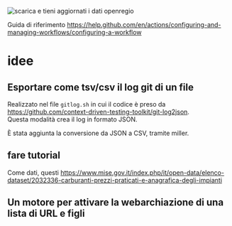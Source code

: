 ![scarica e tieni aggiornati i dati openregio](https://github.com/aborruso/firstaction/workflows/scarica%20e%20tieni%20aggiornati%20i%20dati%20openregio/badge.svg)

Guida di riferimento <https://help.github.com/en/actions/configuring-and-managing-workflows/configuring-a-workflow>

# idee

## Esportare come tsv/csv il log git di un file

Realizzato nel file `gitlog.sh` in cui il codice è preso da <https://github.com/context-driven-testing-toolkit/git-log2json>.<br>
Questa modalità crea il log in formato JSON.

È stata aggiunta la conversione da JSON a CSV, tramite miller.

## fare tutorial

Come dati, questi <https://www.mise.gov.it/index.php/it/open-data/elenco-dataset/2032336-carburanti-prezzi-praticati-e-anagrafica-degli-impianti>

## Un motore per attivare la webarchiazione di una lista di URL e figli


